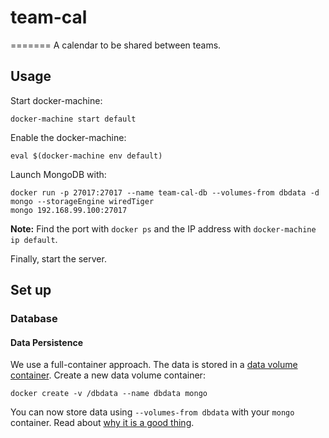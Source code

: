 # team-cal
=======
A calendar to be shared between teams.

## Usage
Start docker-machine:

````
docker-machine start default
````

Enable the docker-machine:

````
eval $(docker-machine env default)
````

Launch MongoDB with:

````
docker run -p 27017:27017 --name team-cal-db --volumes-from dbdata -d mongo --storageEngine wiredTiger
mongo 192.168.99.100:27017
````
**Note:** Find the port with `docker ps` and the IP address with `docker-machine ip default`.

Finally, start the server.


## Set up
### Database
#### Data Persistence
We use a full-container approach. The data is stored in a [data volume container](https://docs.docker.com/engine/userguide/dockervolumes/). Create a new data volume container:

````
docker create -v /dbdata --name dbdata mongo
````

You can now store data using `--volumes-from dbdata` with your `mongo` container. Read about [why it is a good thing](https://medium.com/@ramangupta/why-docker-data-containers-are-good-589b3c6c749e#.oph7e5o92).
